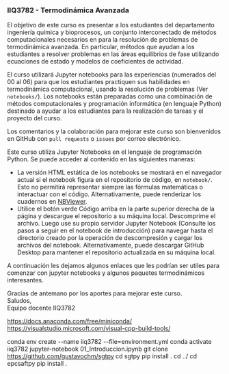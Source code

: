 ### IIQ3782 - Termodinámica Avanzada


El objetivo de este curso es presentar a los estudiantes del departamento ingeniería química y bioprocesos, un conjunto interconectado de métodos computacionales necesarios en para la resolución de problemas de termodinámica avanzada. En particular, métodos que ayudan a los estudiantes a resolver problemas en las áreas equilibrios de fase utilizando ecuaciones de estado y modelos de coeficientes de actividad. 

El curso utilizará Jupyter notebooks para las experiencias (numerados del 00 al 06) para que los estudiantes practiquen sus habilidades en termodinámica computacional, usando la resolución de problemas (Ver `notebooks/`). Los notebooks están preparadas como una combinación de métodos computacionales y programación informática (en lenguaje Python) destinado a ayudar a los estudiantes para la realización de tareas y el proyecto del curso.


Los comentarios y la colaboración para mejorar este curso son bienvenidos en GitHub con `pull requests` o `issues` por correo electrónico.

Este curso utiliza Jupyter Notebooks en el lenguaje de programación Python. Se puede acceder al contenido en
las siguientes maneras:

+ La versión HTML estática de los notebooks se mostrará en el navegador actual si el notebook figura en el repositorio de código, en `notebook/`. Esto no permitirá representar siempre las fórmulas matemáticas o interactuar con el código. Alternativamente, puede renderizar los cuadernos en [NBViewer](http://nbviewer.jupyter.org/).
+ Utilice el botón verde Código arriba en la parte superior derecha de la página y descargue el repositorio a su máquina local. Descomprime el archivo. Luego use su propio servidor Jupyter Notebook (Consulte los pasos a seguir en el notebook de introducción) para navegar hasta el directorio creado por la operación de descompresión y cargar los archivos del notebook. Alternativamente, puede descargar GitHub Desktop para mantener el repositorio actualizada en su máquina local. 

A continuación les dejamos algunos enlaces que les podrían ser utiles para comenzar con jupyter notebooks y algunos paquetes termodinámicos interesantes. 



Gracias de antemano por los aportes para mejorar este curso.\
Saludos,\
Equipo docente IIQ3782

https://docs.anaconda.com/free/miniconda/
https://visualstudio.microsoft.com/visual-cpp-build-tools/

conda env create --name iiq3782 --file=environment.yml
conda activate iiq3782
jupyter-notebook 01_Introduccion.ipynb
git clone https://github.com/gustavochm/sgtpy
cd sgtpy
pip install .
cd ../
cd epcsaftpy
pip install .


